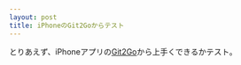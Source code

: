 ```yaml
---
layout: post
title: iPhoneのGit2Goからテスト
---
```

とりあえず、iPhoneアプリの[Git2Go](https://itunes.apple.com/jp/app/git2go/id963577401?mt=8)から上手くできるかテスト。
